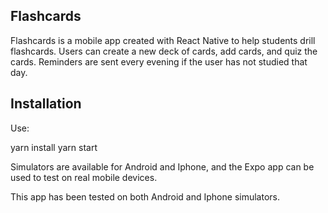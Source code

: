## Flashcards

Flashcards is a mobile app created with React Native to help students drill flashcards. Users can create a new deck of cards, add cards, and quiz the cards. Reminders are sent every evening if the user has not studied that day.

## Installation

Use:

yarn install
yarn start

Simulators are available for Android and Iphone, and the Expo app can be used to test on real mobile devices.

This app has been tested on both Android and Iphone simulators.
